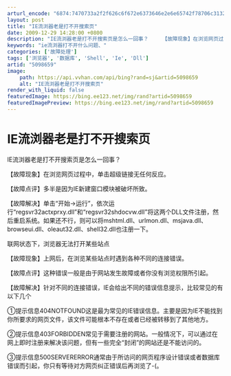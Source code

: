```yaml
---
arturl_encode: "6874:7470733a2f2f626c6f672e6373646e2e6e65742f78706c3132:312f61727469636c652f64657461696c732f35303938363539"
layout: post
title: "IE流浏器老是打不开搜索页"
date: 2009-12-29 14:28:00 +0800
description: "IE流浏器老是打不开搜索页是怎么一回事？  　　【故障现象】在浏览网页过程中，单击超级链接无任何反应"
keywords: "ie流浏器打不开什么问题、"
categories: ['故障处理']
tags: ['浏览器', '数据库', 'Shell', 'Ie', 'Dll']
artid: "5098659"
image:
    path: https://api.vvhan.com/api/bing?rand=sj&artid=5098659
    alt: "IE流浏器老是打不开搜索页"
render_with_liquid: false
featuredImage: https://bing.ee123.net/img/rand?artid=5098659
featuredImagePreview: https://bing.ee123.net/img/rand?artid=5098659
---
```


# IE流浏器老是打不开搜索页

IE流浏器老是打不开搜索页是怎么一回事？

【故障现象】在浏览网页过程中，单击超级链接无任何反应。

【故障点评】多半是因为IE新建窗口模块被破坏所致。

【故障解决】单击“开始→运行”，依次运行“regsvr32actxprxy.dll”和“regsvr32shdocvw.dll”将这两个DLL文件注册，然后重启系统。如果还不行，则可以将mshtml.dll、urlmon.dll、msjava.dll、browseui.dll、oleaut32.dll、shell32.dll也注册一下。

联网状态下，浏览器无法打开某些站点

【故障现象】上网后，在浏览某些站点时遇到各种不同的连接错误。

【故障点评】这种错误一般是由于网站发生故障或者你没有浏览权限所引起。

【故障解决】针对不同的连接错误，IE会给出不同的错误信息提示，比较常见的有以下几个

①提示信息404NOTFOUND这是最为常见的IE错误信息。主要是因为IE不能找到你所要求的网页文件，该文件可能根本不存在或者已经被转移到了其他地方。

②提示信息403FORBIDDEN常见于需要注册的网站。一般情况下，可以通过在网上即时注册来解决该问题，但有一些完全“封闭”的网站还是不能访问的。

③提示信息500SERVERERROR通常由于所访问的网页程序设计错误或者数据库错误而引起，你只有等待对方网页纠正错误后再浏览了-(。